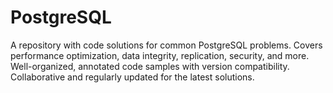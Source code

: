 # PostgreSQL
A repository with code solutions for common PostgreSQL problems. Covers performance optimization, data integrity, replication, security, and more. Well-organized, annotated code samples with version compatibility. Collaborative and regularly updated for the latest solutions.
